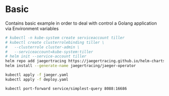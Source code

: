 # Basic

Contains basic example in order to deal with control a Golang application via Environment variables


```bash
# kubectl -n kube-system create serviceaccount tiller
# kubectl create clusterrolebinding tiller \                  
#   --clusterrole cluster-admin \
#   --serviceaccount=kube-system:tiller
# helm init --service-account tiller
helm repo add jaegertracing https://jaegertracing.github.io/helm-charts
helm install --generate-name jaegertracing/jaeger-operator

kubectl apply -f jaeger.yaml
kubectl apply -f deploy.yaml

kubectl port-forward service/simplest-query 8088:16686
```


